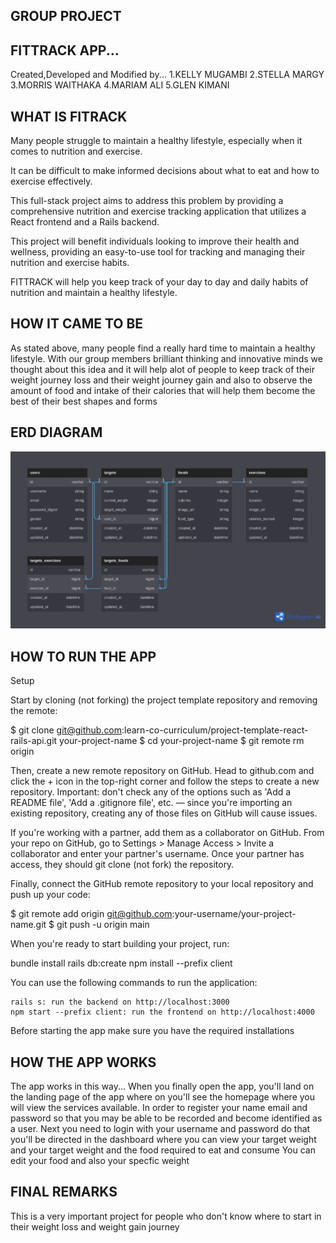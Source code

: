 ## GROUP PROJECT

## FITTRACK APP...
  Created,Developed and Modified by...
       1.KELLY MUGAMBI
       2.STELLA MARGY
       3.MORRIS WAITHAKA
       4.MARIAM ALI
       5.GLEN KIMANI

## WHAT IS FITRACK

Many people struggle to maintain a healthy lifestyle, especially when it comes to nutrition and exercise.
 
It can be difficult to make informed decisions about what to eat and how to exercise effectively. 

This full-stack project aims to address this problem by providing a comprehensive nutrition and exercise tracking application that utilizes a React frontend and a Rails backend.

This project will benefit individuals looking to improve their health and wellness, providing an easy-to-use tool for tracking and managing their nutrition and exercise habits.

FITTRACK will help you keep track of your day to day and daily habits of nutrition and maintain a healthy lifestyle.

## HOW IT CAME TO  BE

As stated above, many people find a really hard time to maintain a healthy lifestyle.
With our group members brilliant thinking and innovative minds we thought about this idea and it will help alot of people to keep track of their weight journey loss and their weight journey gain and also to observe the amount of food and intake of their calories that will help them become the best of their best shapes and forms

## ERD DIAGRAM
![ERD](client/src/images/FitTrack.png)

## HOW TO RUN THE APP
   Setup

Start by cloning (not forking) the project template repository and removing the remote:

$ git clone git@github.com:learn-co-curriculum/project-template-react-rails-api.git your-project-name
$ cd your-project-name
$ git remote rm origin

Then, create a new remote repository on GitHub. Head to github.com and click the + icon in the top-right corner and follow the steps to create a new repository. Important: don't check any of the options such as 'Add a README file', 'Add a .gitignore file', etc. — since you're importing an existing repository, creating any of those files on GitHub will cause issues.

If you're working with a partner, add them as a collaborator on GitHub. From your repo on GitHub, go to Settings > Manage Access > Invite a collaborator and enter your partner's username. Once your partner has access, they should git clone (not fork) the repository.

Finally, connect the GitHub remote repository to your local repository and push up your code:

$ git remote add origin git@github.com:your-username/your-project-name.git
$ git push -u origin main

When you're ready to start building your project, run:

bundle install
rails db:create
npm install --prefix client

You can use the following commands to run the application:

    rails s: run the backend on http://localhost:3000
    npm start --prefix client: run the frontend on http://localhost:4000

Before starting the app make sure you have the required installations


## HOW THE APP WORKS
The app works in this way...
When you finally open the app, you'll land on the landing page of the app where on you'll see the homepage where you will view the services available.
In order to register your name email and password so that you may be able to be recorded and become identified as a user.
Next you need to login with your username and password do that you'll be directed in the dashboard where you can view your target weight and your target weight and the food required to eat and consume
You can edit your food and also your specfic weight

## FINAL REMARKS
This is a very important project for people who don't know where to start in their weight loss and weight gain journey


[def]: ../client/src/images/FitTrack.png